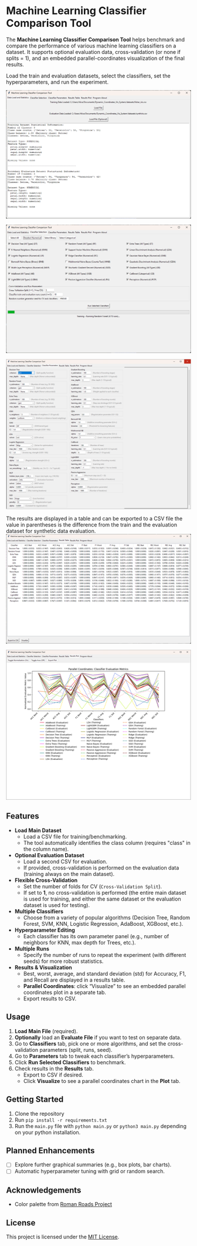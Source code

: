 # Machine Learning Classifier Comparison Tool

The **Machine Learning Classifier Comparison Tool** helps benchmark and compare the performance of various machine learning classifiers on a dataset. It supports optional evaluation data, cross-validation (or none if splits = 1), and an embedded parallel-coordinates visualization of the final results.

Load the train and evaluation datasets, select the classifiers, set the hyperparameters, and run the experiment.

![Load Data](demo_images/data_load.png)

![Select Classifiers](demo_images/classifiers_select.png)

![Select Parameters](demo_images/parameters_select.png)

The results are displayed in a table and can be exported to a CSV file the value in parentheses is the difference from the train and the evaluation dataset for synthetic data evaluation.
![Analyze Results](demo_images/results_table.png)

![Visualize Results](demo_images/results_plot.png)

## Features

- **Load Main Dataset**  
  - Load a CSV file for training/benchmarking.  
  - The tool automatically identifies the class column (requires "class" in the column name).
- **Optional Evaluation Dataset**  
  - Load a second CSV for evaluation.  
  - If provided, cross-validation is performed on the evaluation data (training always on the main dataset).
- **Flexible Cross-Validation**  
  - Set the number of folds for CV (`Cross-Validation Split`).  
  - If set to **1**, no cross-validation is performed (the entire main dataset is used for training, and either the same dataset or the evaluation dataset is used for testing).
- **Multiple Classifiers**  
  - Choose from a variety of popular algorithms (Decision Tree, Random Forest, SVM, KNN, Logistic Regression, AdaBoost, XGBoost, etc.).
- **Hyperparameter Editing**  
  - Each classifier has its own parameter panel (e.g., number of neighbors for KNN, max depth for Trees, etc.).
- **Multiple Runs**  
  - Specify the number of runs to repeat the experiment (with different seeds) for more robust statistics.
- **Results & Visualization**  
  - Best, worst, average, and standard deviation (std) for Accuracy, F1, and Recall are displayed in a results table.  
  - **Parallel Coordinates**: click “Visualize” to see an embedded parallel coordinates plot in a separate tab.  
  - Export results to CSV.
  
## Usage

1. **Load Main File** (required).  
2. **Optionally** load an **Evaluate File** if you want to test on separate data.  
3. Go to **Classifiers** tab, pick one or more algorithms, and set the cross-validation parameters (split, runs, seed).  
4. Go to **Parameters** tab to tweak each classifier’s hyperparameters.  
5. Click **Run Selected Classifiers** to benchmark.  
6. Check results in the **Results** tab.  
   - Export to CSV if desired.  
   - Click **Visualize** to see a parallel coordinates chart in the **Plot** tab.

## Getting Started

1. Clone the repository
2. Run `pip install -r requirements.txt`
3. Run the `main.py` file with `python main.py` or `python3 main.py` depending on your python installation.

## Planned Enhancements

- [ ] Explore further graphical summaries (e.g., box plots, bar charts).
- [ ] Automatic hyperparameter tuning with grid or random search.

## Acknowledgements

- Color palette from [Roman Roads Project](https://sashamaps.net/docs/resources/20-colors/)

## License

This project is licensed under the [MIT License](LICENSE).
